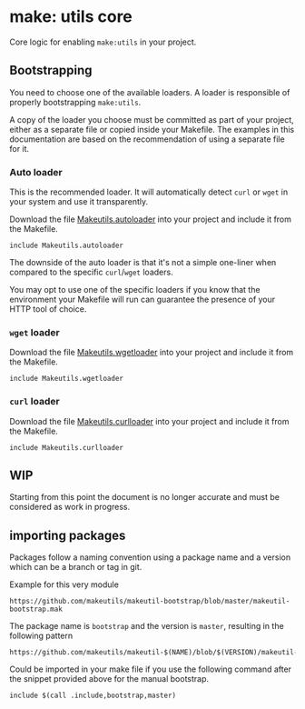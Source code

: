# make: utils core

Core logic for enabling `make:utils` in your project.

## Bootstrapping

You need to choose one of the available loaders. A loader is responsible of properly bootstrapping `make:utils`.

A copy of the loader you choose must be committed as part of your project, either as a separate file or copied inside your Makefile. The examples in this documentation are based on the recommendation of using a separate file for it.

### Auto loader

This is the recommended loader. It will automatically detect `curl` or `wget` in your system and use it transparently.

Download the file [Makeutils.autoloader](./Makeutils.autoloader) into your project and include it from the Makefile.

```make
include Makeutils.autoloader
```

The downside of the auto loader is that it's not a simple one-liner when compared to the specific `curl`/`wget` loaders.

You may opt to use one of the specific loaders if you know that the environment your Makefile will run can guarantee the presence of your HTTP tool of choice.

### `wget` loader

Download the file [Makeutils.wgetloader](./Makeutils.wgetloader) into your project and include it from the Makefile.

```make
include Makeutils.wgetloader
```

### `curl` loader

Download the file [Makeutils.curlloader](./Makeutils.curlloader) into your project and include it from the Makefile.

```make
include Makeutils.curlloader
```

## WIP

Starting from this point the document is no longer accurate and must be considered as work in progress.

## importing packages

Packages follow a naming convention using a package name and a version which can be a branch or tag in git.

Example for this very module

```text
https://github.com/makeutils/makeutil-bootstrap/blob/master/makeutil-bootstrap.mak
```

The package name is `bootstrap` and the version is `master`, resulting in the following pattern

```text
https://github.com/makeutils/makeutil-$(NAME)/blob/$(VERSION)/makeutil-$(NAME).mak
```

Could be imported in your make file if you use the following command after the snippet provided above for the manual bootstrap.

```make
include $(call .include,bootstrap,master)
```
